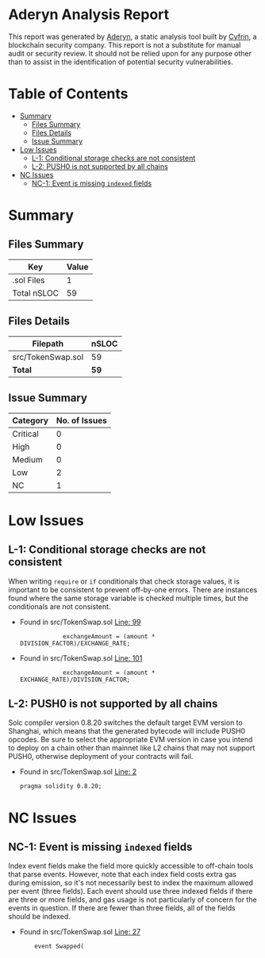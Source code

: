# Aderyn Analysis Report

This report was generated by [Aderyn](https://github.com/Cyfrin/aderyn), a static analysis tool built by [Cyfrin](https://cyfrin.io), a blockchain security company. This report is not a substitute for manual audit or security review. It should not be relied upon for any purpose other than to assist in the identification of potential security vulnerabilities.
# Table of Contents

- [Summary](#summary)
  - [Files Summary](#files-summary)
  - [Files Details](#files-details)
  - [Issue Summary](#issue-summary)
- [Low Issues](#low-issues)
  - [L-1: Conditional storage checks are not consistent](#l-1-conditional-storage-checks-are-not-consistent)
  - [L-2: PUSH0 is not supported by all chains](#l-2-push0-is-not-supported-by-all-chains)
- [NC Issues](#nc-issues)
  - [NC-1: Event is missing `indexed` fields](#nc-1-event-is-missing-indexed-fields)


# Summary

## Files Summary

| Key | Value |
| --- | --- |
| .sol Files | 1 |
| Total nSLOC | 59 |


## Files Details

| Filepath | nSLOC |
| --- | --- |
| src/TokenSwap.sol | 59 |
| **Total** | **59** |


## Issue Summary

| Category | No. of Issues |
| --- | --- |
| Critical | 0 |
| High | 0 |
| Medium | 0 |
| Low | 2 |
| NC | 1 |


# Low Issues

## L-1: Conditional storage checks are not consistent

When writing `require` or `if` conditionals that check storage values, it is important to be consistent to prevent off-by-one errors. There are instances found where the same storage variable is checked multiple times, but the conditionals are not consistent.

- Found in src/TokenSwap.sol [Line: 99](src/TokenSwap.sol#L99)

	```solidity
	            exchangeAmount = (amount * DIVISION_FACTOR)/EXCHANGE_RATE;
	```

- Found in src/TokenSwap.sol [Line: 101](src/TokenSwap.sol#L101)

	```solidity
	            exchangeAmount = (amount * EXCHANGE_RATE)/DIVISION_FACTOR;
	```



## L-2: PUSH0 is not supported by all chains

Solc compiler version 0.8.20 switches the default target EVM version to Shanghai, which means that the generated bytecode will include PUSH0 opcodes. Be sure to select the appropriate EVM version in case you intend to deploy on a chain other than mainnet like L2 chains that may not support PUSH0, otherwise deployment of your contracts will fail.

- Found in src/TokenSwap.sol [Line: 2](src/TokenSwap.sol#L2)

	```solidity
	pragma solidity 0.8.20;
	```



# NC Issues

## NC-1: Event is missing `indexed` fields

Index event fields make the field more quickly accessible to off-chain tools that parse events. However, note that each index field costs extra gas during emission, so it's not necessarily best to index the maximum allowed per event (three fields). Each event should use three indexed fields if there are three or more fields, and gas usage is not particularly of concern for the events in question. If there are fewer than three fields, all of the fields should be indexed.

- Found in src/TokenSwap.sol [Line: 27](src/TokenSwap.sol#L27)

	```solidity
	    event Swapped(
	```



